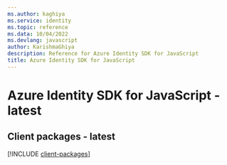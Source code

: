 ```yaml
---
ms.author: kaghiya
ms.service: identity
ms.topic: reference
ms.data: 10/04/2022
ms.devlang: javascript
author: KarishmaGhiya
description: Reference for Azure Identity SDK for JavaScript
title: Azure Identity SDK for JavaScript
---
```

# Azure Identity SDK for JavaScript - latest

## Client packages - latest
[!INCLUDE [client-packages](identity-client-index.md)]